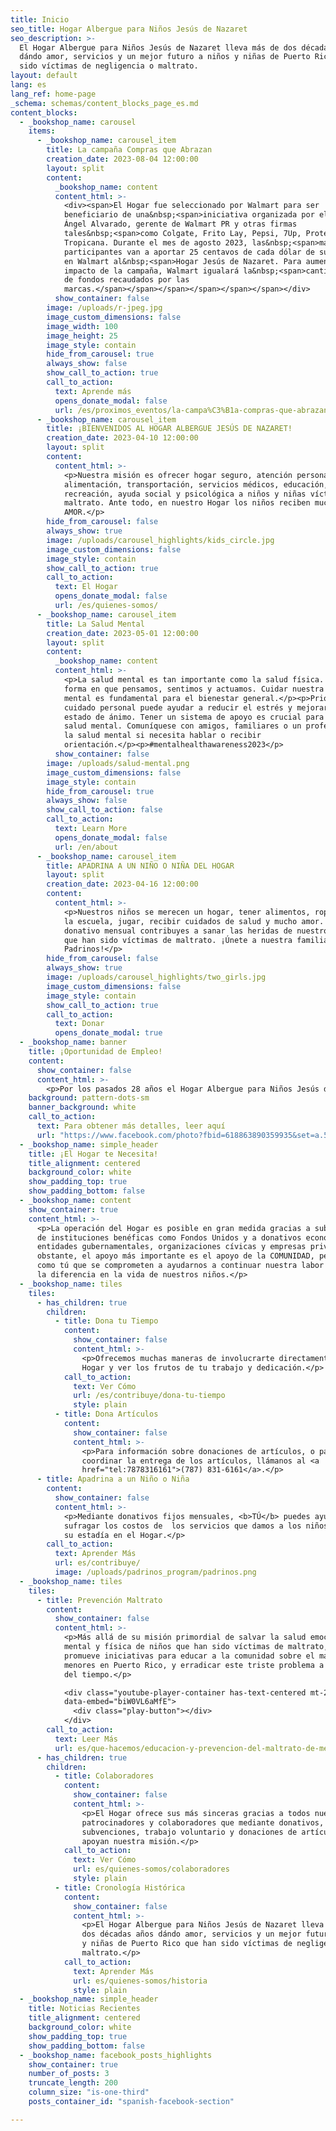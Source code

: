 ```yaml
---
title: Inicio
seo_title: Hogar Albergue para Niños Jesús de Nazaret
seo_description: >-
  El Hogar Albergue para Niños Jesús de Nazaret lleva más de dos décadas años
  dándo amor, servicios y un mejor futuro a niños y niñas de Puerto Rico que han
  sido víctimas de negligencia o maltrato.
layout: default
lang: es
lang_ref: home-page
_schema: schemas/content_blocks_page_es.md
content_blocks:
  - _bookshop_name: carousel
    items:
      - _bookshop_name: carousel_item
        title: La campaña Compras que Abrazan
        creation_date: 2023-08-04 12:00:00
        layout: split
        content:
          _bookshop_name: content
          content_html: >-
            <div><span>El Hogar fue seleccionado por Walmart para ser
            beneficiario de una&nbsp;<span>iniciativa organizada por el Sr.
            Ángel Alvarado, gerente de Walmart PR y otras firmas
            tales&nbsp;<span>como Colgate, Frito Lay, Pepsi, 7Up, Protex y
            Tropicana. Durante el mes de agosto 2023, las&nbsp;<span>marcas
            participantes van a aportar 25 centavos de cada dólar de sus ventas
            en Walmart al&nbsp;<span>Hogar Jesús de Nazaret. Para aumentar el
            impacto de la campaña, Walmart igualará la&nbsp;<span>cantidad total
            de fondos recaudados por las
            marcas.</span></span></span></span></span></span>​​</div>
          show_container: false
        image: /uploads/r-jpeg.jpg
        image_custom_dimensions: false
        image_width: 100
        image_height: 25
        image_style: contain
        hide_from_carousel: true
        always_show: false
        show_call_to_action: true
        call_to_action:
          text: Aprende más
          opens_donate_modal: false
          url: /es/proximos_eventos/la-campa%C3%B1a-compras-que-abrazan
      - _bookshop_name: carousel_item
        title: ¡BIENVENIDOS AL HOGAR ALBERGUE JESÚS DE NAZARET!
        creation_date: 2023-04-10 12:00:00
        layout: split
        content:
          content_html: >-
            <p>Nuestra misión es ofrecer hogar seguro, atención personal,
            alimentación, transportación, servicios médicos, educación,
            recreación, ayuda social y psicológica a niños y niñas víctimas de
            maltrato. Ante todo, en nuestro Hogar los niños reciben mucho
            AMOR.</p>
        hide_from_carousel: false
        always_show: true
        image: /uploads/carousel_highlights/kids_circle.jpg
        image_custom_dimensions: false
        image_style: contain
        show_call_to_action: true
        call_to_action:
          text: El Hogar
          opens_donate_modal: false
          url: /es/quienes-somos/
      - _bookshop_name: carousel_item
        title: La Salud Mental
        creation_date: 2023-05-01 12:00:00
        layout: split
        content:
          _bookshop_name: content
          content_html: >-
            <p>La salud mental es tan importante como la salud física. Afecta la
            forma en que pensamos, sentimos y actuamos. Cuidar nuestra salud
            mental es fundamental para el bienestar general.</p><p>Priorizar el
            cuidado personal puede ayudar a reducir el estrés y mejorar el
            estado de ánimo. Tener un sistema de apoyo es crucial para una buena
            salud mental. Comuníquese con amigos, familiares o un profesional de
            la salud mental si necesita hablar o recibir
            orientación.</p><p>#mentalhealthawareness2023</p>
          show_container: false
        image: /uploads/salud-mental.png
        image_custom_dimensions: false
        image_style: contain
        hide_from_carousel: true
        always_show: false
        show_call_to_action: false
        call_to_action:
          text: Learn More
          opens_donate_modal: false
          url: /en/about
      - _bookshop_name: carousel_item
        title: APADRINA A UN NIÑO O NIÑA DEL HOGAR
        layout: split
        creation_date: 2023-04-16 12:00:00
        content:
          content_html: >-
            <p>Nuestros niños se merecen un hogar, tener alimentos, ropa, ir a
            la escuela, jugar, recibir cuidados de salud y mucho amor. Con tu
            donativo mensual contribuyes a sanar las heridas de nuestros niños
            que han sido víctimas de maltrato. ¡Únete a nuestra familia de
            Padrinos!</p>
        hide_from_carousel: false
        always_show: true
        image: /uploads/carousel_highlights/two_girls.jpg
        image_custom_dimensions: false
        image_style: contain
        show_call_to_action: true
        call_to_action:
          text: Donar
          opens_donate_modal: true
  - _bookshop_name: banner
    title: ¡Oportunidad de Empleo!
    content:
      show_container: false
      content_html: >-
        <p>Por los pasados 28 años el Hogar Albergue para Niños Jesús de Nazaret ha ofrecido cuidados y amor a cientos de niños. Si quieres hacer la diferencia y ser parte de nuestra familia, esta es tu oportunidad.</p>
    background: pattern-dots-sm
    banner_background: white
    call_to_action:
      text: Para obtener más detalles, leer aquí
      url: "https://www.facebook.com/photo?fbid=618863890359935&set=a.562879095958415"
  - _bookshop_name: simple_header
    title: ¡El Hogar te Necesita!
    title_alignment: centered
    background_color: white
    show_padding_top: true
    show_padding_bottom: false
  - _bookshop_name: content
    show_container: true
    content_html: >-
      <p>La operación del Hogar es posible en gran medida gracias a subvenciones
      de instituciones benéficas como Fondos Unidos y a donativos económicos de
      entidades gubernamentales, organizaciones cívicas y empresas privadas. No
      obstante, el apoyo más importante es el apoyo de la COMUNIDAD, personas
      como tú que se comprometen a ayudarnos a continuar nuestra labor y hacer
      la diferencia en la vida de nuestros niños.</p>
  - _bookshop_name: tiles
    tiles:
      - has_children: true
        children:
          - title: Dona tu Tiempo
            content:
              show_container: false
              content_html: >-
                <p>Ofrecemos muchas maneras de involucrarte directamente con el
                Hogar y ver los frutos de tu trabajo y dedicación.</p>
            call_to_action:
              text: Ver Cómo
              url: /es/contribuye/dona-tu-tiempo
              style: plain
          - title: Dona Artículos
            content:
              show_container: false
              content_html: >-
                <p>Para información sobre donaciones de artículos, o para
                coordinar la entrega de los artículos, llámanos al <a
                href="tel:7878316161">(787) 831-6161</a>.</p>
      - title: Apadrina a un Niño o Niña
        content:
          show_container: false
          content_html: >-
            <p>Mediante donativos fijos mensuales, <b>TÚ</b> puedes ayudarnos a
            sufragar los costos de  los servicios que damos a los niños durante
            su estadía en el Hogar.</p>
        call_to_action:
          text: Aprender Más
          url: es/contribuye/
          image: /uploads/padrinos_program/padrinos.png
  - _bookshop_name: tiles
    tiles:
      - title: Prevención Maltrato
        content:
          show_container: false
          content_html: >-
            <p>Más allá de su misión primordial de salvar la salud emocional,
            mental y física de niños que han sido víctimas de maltrato, el Hogar
            promueve iniciativas para educar a la comunidad sobre el maltrato de
            menores en Puerto Rico, y erradicar este triste problema a través
            del tiempo.</p>

            <div class="youtube-player-container has-text-centered mt-2"
            data-embed="biW0VL6aMfE">
              <div class="play-button"></div>
            </div>
        call_to_action:
          text: Leer Más
          url: es/que-hacemos/educacion-y-prevencion-del-maltrato-de-menores
      - has_children: true
        children:
          - title: Colaboradores
            content:
              show_container: false
              content_html: >-
                <p>El Hogar ofrece sus más sinceras gracias a todos nuestros
                patrocinadores y colaboradores que mediante donativos,
                subvenciones, trabajo voluntario y donaciones de artículos
                apoyan nuestra misión.</p>
            call_to_action:
              text: Ver Cómo
              url: es/quienes-somos/colaboradores
              style: plain
          - title: Cronología Histórica
            content:
              show_container: false
              content_html: >-
                <p>El Hogar Albergue para Niños Jesús de Nazaret lleva más de
                dos décadas años dándo amor, servicios y un mejor futuro a niños
                y niñas de Puerto Rico que han sido víctimas de negligencia o
                maltrato.</p>
            call_to_action:
              text: Aprender Más
              url: es/quienes-somos/historia
              style: plain
  - _bookshop_name: simple_header
    title: Noticias Recientes
    title_alignment: centered
    background_color: white
    show_padding_top: true
    show_padding_bottom: false
  - _bookshop_name: facebook_posts_highlights
    show_container: true
    number_of_posts: 3
    truncate_length: 200
    column_size: "is-one-third"
    posts_container_id: "spanish-facebook-section"

---
```

